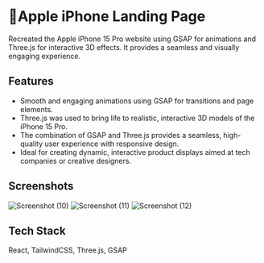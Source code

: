 
# 🍎Apple iPhone Landing Page 

Recreated the Apple iPhone 15 Pro website using GSAP for animations and Three.js for interactive 3D effects. It provides a seamless and visually engaging experience.


## Features

- Smooth and engaging animations using GSAP for transitions and page elements.
- Three.js was used to bring life to realistic, interactive 3D models of the iPhone 15 Pro.
- The combination of GSAP and Three.js provides a seamless, high-quality user experience with responsive design.
- Ideal for creating dynamic, interactive product displays aimed at tech companies or creative designers.


## Screenshots
![Screenshot (10)](https://github.com/user-attachments/assets/55f7c925-e722-470d-8621-9e34ff191254)
![Screenshot (11)](https://github.com/user-attachments/assets/03eb605f-d76d-424f-859c-928f0ae15f2e)
![Screenshot (12)](https://github.com/user-attachments/assets/4e2c3450-014d-42cb-9e46-1b07bd0bf80d)

## Tech Stack
React, TailwindCSS, Three.js, GSAP

